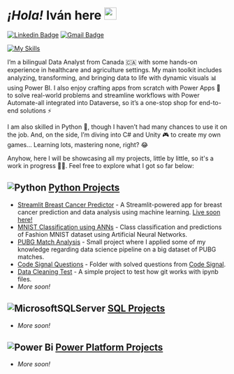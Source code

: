 # *¡Hola!* **Iván** here <img src="https://media.giphy.com/media/hvRJCLFzcasrR4ia7z/giphy.gif" width="28px" height="28px">
[![Linkedin Badge](https://img.shields.io/badge/-itravisany-blue?style=flat-square&logo=Linkedin&logoColor=white&link=https://www.linkedin.com/in/itravisany)](https://www.linkedin.com/in/itravisany) [![Gmail Badge](https://img.shields.io/badge/-itravisany@gmail.com-c14438?style=flat-square&logo=Gmail&logoColor=white&link=mailto:itravisany@gmail.com)](mailto:itravisany@gmail.com)

[![My Skills](https://skillicons.dev/icons?i=vscode,unity,github,obsidian)](https://skillicons.dev)

I’m a bilingual Data Analyst from Canada 🇨🇦 with some hands-on experience in healthcare and agriculture settings. My main toolkit includes analyzing, transforming, and bringing data to life with dynamic visuals 📊 using Power BI. I also enjoy crafting apps from scratch with Power Apps 📱 to solve real-world problems and streamline workflows with Power Automate-all integrated into Dataverse, so it’s a one-stop shop for end-to-end solutions ⚡️

I am also skilled in Python 🐍, though I haven’t had many chances to use it on the job. And, on the side, I’m diving into C# and Unity 🎮 to create my own games... Learning lots, mastering none, right? 😂

Anyhow, here I will be showcasing all my projects, little by little, so it's a work in progress 💪🏼. Feel free to explore what I got so far below:

## ![Python](https://img.shields.io/badge/python-3670A0?style=for-the-badge&logo=python&logoColor=ffdd54) [Python Projects](https://github.com/ivantravisany/ivantravisany.github.io/tree/main/Python/)
- [Streamlit Breast Cancer Predictor](https://github.com/ivantravisany/ivantravisany.github.io/tree/main/Python/Streamlit_Breast_Cancer_Predictor/) - A Streamlit-powered app for breast cancer prediction and data analysis using machine learning. [Live soon here!](https://bcpredictor.streamlit.app)
- [MNIST Classification using ANNs](https://github.com/ivantravisany/ivantravisany.github.io/tree/main/Python/MNIST%20Classification%20with%20ANNs/) - Class classification and predictions of Fashion MNIST dataset using Artificial Neural Networks.
- [PUBG Match Analysis](https://github.com/ivantravisany/ivantravisany.github.io/tree/main/Python/PUBG%20Match%20Analysis/) - Small project where I applied some of my knowledge regarding data science pipeline on a big dataset of PUBG matches.
- [Code Signal Questions](https://github.com/ivantravisany/ivantravisany.github.io/tree/main/Python/Code%20Signal/) - Folder with solved questions from [Code Signal](https://app.codesignal.com).
- [Data Cleaning Test](https://github.com/ivantravisany/ivantravisany.github.io/tree/main/Python/Test) - A simple project to test how git works with ipynb files.
- *More soon!*

## ![MicrosoftSQLServer](https://img.shields.io/badge/Microsoft%20SQL%20Server-CC2927?style=for-the-badge&logo=microsoft%20sql%20server&logoColor=white) [SQL Projects](https://github.com/ivantravisany/ivantravisany.github.io/tree/main/SQL/)
- *More soon!*

## ![Power Bi](https://img.shields.io/badge/power_bi-F2C811?style=for-the-badge&logo=powerbi&logoColor=black) [Power Platform Projects](https://github.com/ivantravisany/ivantravisany.github.io/tree/main/Power%20Platform/)
- *More soon!*